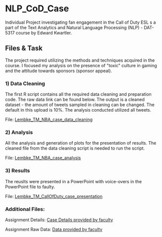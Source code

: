 # NLP_CoD_Case

Individual Project investigating fan engagement in the Call of Duty ESL s a part of the Text Analytics and Natural Language Processing (NLP) - DAT-5317 course by Edward Kwartler. 

## Files & Task
The project required utilizing the methods and techniques acquired in the course. I focused my analysis on the presence of "toxic" culture in gaming and the attitude towards sponsors (sponsor appeal). 

### 1) Data Cleaning 
The first R script contains all the required data cleaning and preparation code. The raw data link can be found below. The output is a cleaned dataset - the amount of tweets sampled in cleaning can be changed. The default in this upload is 10%. The analysis conducted utilized all tweets. 

File: [Lembke_TM_NBA_case_data_cleaning](https://github.com/maxlembke/NLP_NBA_Fan_Engagement_Case/blob/main/Lembke_TM_NBA_case_data_cleaning.R)

### 2) Analysis 

All the analysis and generation of plots for the presentation of results. The cleaned file from the data cleaning script is needed to run the script. 

File: [Lembke_TM_NBA_case_analysis](https://github.com/maxlembke/NLP_NBA_Fan_Engagement_Case/blob/main/Lembke_TM_NBA_case_analysis.R)

### 3) Results
The reuslts were presented in a PowerPoint with voice-overs in the PowerPoint file to faulty. 

File: [Lembke_TM_CallOfDuty_case_presentation](https://github.com/maxlembke/NLP_CoD_Case/blob/main/Lembke_TM_CallOfDuty_case_presentation.pptx)

### Additional Files: 
Assignment Details: [Case Details provided by faculty](https://github.com/maxlembke/NLP_CoD_Case/blob/main/Call%20Of%20Duty%20League%20Case.docx)

Assignment Raw Data: [Data provided by faculty](https://github.com/maxlembke/hult_NLP_student/tree/main/cases/Call%20of%20Duty%20E-Sport)
